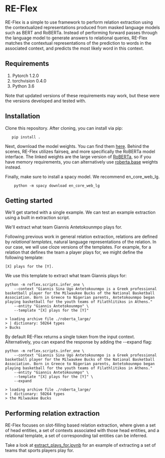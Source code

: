 # RE-Flex

RE-Flex is a simple to use framework to perform relation extraction using the contextualized representations produced 
from masked language models such as BERT and RoBERTa. Instead of performing forward passes through the language model to
generate answers to relational queries, RE-Flex matches the contextual representations of the prediction to words in the
associated context, and predicts the most likely word in this context.




## Requirements

1. Pytorch 1.2.0
2. torchvision 0.4.0
2. Python 3.6

Note that updated versions of these requirements may work, but these were the versions developed and tested with.

## Installation

Clone this repository. After cloning, you can install via pip:

```
   pip install .
```

Next, download the model weights. You can find them [here](www.example.com).
Behind the scenes, RE-Flex utilizes fairseq, and more specifically the RoBERTa model interface.
The linked weights are the large version of 
[RoBERTa](https://github.com/pytorch/fairseq/blob/master/examples/roberta/README.md),
so if you have memory requirements, you can
alternatively use [roberta.base](https://dl.fbaipublicfiles.com/fairseq/models/roberta.base.tar.gz)
weights instead.

Finally, make sure to install a spacy model. We recommend en_core_web_lg.

```
    python -m spacy download en_core_web_lg
```

## Getting started

We'll get started with a single example. We can test an example extraction
using a built in extraction script.

We'll extract what team Giannis Antetokounmpo plays for.

Following previous work in general relation extraction, relations are defined by *relational templates*,
natural language representations of the relation. In our case, we will use cloze versions of the templates.
For example, for a relation that defines the team a player plays for, we might define
the following template:

```
[X] plays for the [Y].
```

We use this template to extract what team Giannis plays for:

```
python -m reflex.scripts.infer_one \
    --context "Giannis Sina Ugo Antetokounmpo is a Greek professional basketball player for the Milwaukee Bucks of the National Basketball Association. Born in Greece to Nigerian parents, Antetokounmpo began playing basketball for the youth teams of Filathlitikos in Athens." 
    --entity "Giannis Antetokounmpo" \
    --template "[X] plays for the [Y]"

> loading archive file ./roberta_large/
> | dictionary: 50264 types
> Bucks
```

By default RE-Flex returns a single token from the input context. Alternatively,
you can expand the response by adding the --expand flag:

```
python -m reflex.scripts.infer_one \
    --context "Giannis Sina Ugo Antetokounmpo is a Greek professional basketball player for the Milwaukee Bucks of the National Basketball Association. Born in Greece to Nigerian parents, Antetokounmpo began playing basketball for the youth teams of Filathlitikos in Athens." 
    --entity "Giannis Antetokounmpo" \
    --template "[X] plays for the [Y]" \
    --expand

> loading archive file ./roberta_large/
> | dictionary: 50264 types
> the Milwaukee Bucks
```

## Performing relation extraction

RE-Flex focuses on slot-filling based relation extraction, where given
a set of head entities, a set of contexts associated with those head
entities, and a relational template, a set of corresponding tail entities
can be inferred.

Take a look at [extract_plays_for.ipynb]() for an example of extracting
a set of teams that sports players play for.






